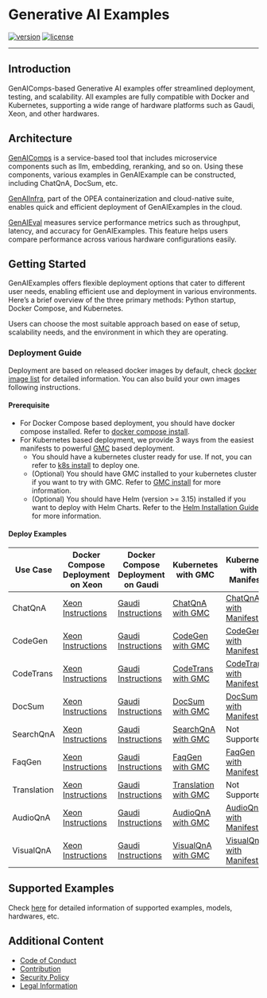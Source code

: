 # Generative AI Examples

[![version](https://img.shields.io/badge/release-0.9-green)](https://github.com/opea-project/GenAIExamples/releases)
[![license](https://img.shields.io/badge/license-Apache%202-blue)](https://github.com/intel/neural-compressor/blob/master/LICENSE)

---

## Introduction

GenAIComps-based Generative AI examples offer streamlined deployment, testing, and scalability. All examples are fully compatible with Docker and Kubernetes, supporting a wide range of hardware platforms such as Gaudi, Xeon, and other hardwares.

## Architecture

[GenAIComps](https://github.com/opea-project/GenAIComps) is a service-based tool that includes microservice components such as llm, embedding, reranking, and so on. Using these components, various examples in GenAIExample can be constructed, including ChatQnA, DocSum, etc.

[GenAIInfra](https://github.com/opea-project/GenAIInfra), part of the OPEA containerization and cloud-native suite, enables quick and efficient deployment of GenAIExamples in the cloud.

[GenAIEval](https://github.com/opea-project/GenAIEval) measures service performance metrics such as throughput, latency, and accuracy for GenAIExamples. This feature helps users compare performance across various hardware configurations easily.

## Getting Started

GenAIExamples offers flexible deployment options that cater to different user needs, enabling efficient use and deployment in various environments. Here’s a brief overview of the three primary methods: Python startup, Docker Compose, and Kubernetes.

Users can choose the most suitable approach based on ease of setup, scalability needs, and the environment in which they are operating.

### Deployment Guide

Deployment are based on released docker images by default, check [docker image list](./docker_images_list.md) for detailed information. You can also build your own images following instructions.

#### Prerequisite

- For Docker Compose based deployment, you should have docker compose installed. Refer to [docker compose install](https://docs.docker.com/compose/install/).
- For Kubernetes based deployment, we provide 3 ways from the easiest manifests to powerful [GMC](https://github.com/opea-project/GenAIInfra/tree/main/microservices-connector) based deployment.
  - You should have a kubernetes cluster ready for use. If not, you can refer to [k8s install](https://github.com/opea-project/docs/tree/main/guide/installation/k8s_install) to deploy one.
  - (Optional) You should have GMC installed to your kubernetes cluster if you want to try with GMC. Refer to [GMC install](https://github.com/opea-project/docs/blob/main/guide/installation/gmc_install/gmc_install.md) for more information.
  - (Optional) You should have Helm (version >= 3.15) installed if you want to deploy with Helm Charts. Refer to the [Helm Installation Guide](https://helm.sh/docs/intro/install/) for more information.

#### Deploy Examples

| Use Case    | Docker Compose<br/>Deployment on Xeon                               | Docker Compose<br/>Deployment on Gaudi                               | Kubernetes with GMC                                      | Kubernetes with Manifests                                            | Kubernetes with Helm Charts                                                                                        |
| ----------- | ------------------------------------------------------------------- | -------------------------------------------------------------------- | -------------------------------------------------------- | -------------------------------------------------------------------- | ------------------------------------------------------------------------------------------------------------------ |
| ChatQnA     | [Xeon Instructions](ChatQnA/docker_compose/Intel/CPU/README.md)     | [Gaudi Instructions](ChatQnA/docker_compose/Intel/HPU/README.md)     | [ChatQnA with GMC](ChatQnA/kubernetes/README.md)         | [ChatQnA with Manifests](ChatQnA/kubernetes/manifests/README.md)     | [ChatQnA with Helm Charts](https://github.com/opea-project/GenAIInfra/tree/main/helm-charts/chatqna/README.md)     |
| CodeGen     | [Xeon Instructions](CodeGen/docker_compose/Intel/CPU/README.md)     | [Gaudi Instructions](CodeGen/docker_compose/Intel/HPU/README.md)     | [CodeGen with GMC](CodeGen/kubernetes/README.md)         | [CodeGen with Manifests](CodeGen/kubernetes/manifests/README.md)     | [CodeGen with Helm Charts](https://github.com/opea-project/GenAIInfra/tree/main/helm-charts/codegen/README.md)     |
| CodeTrans   | [Xeon Instructions](CodeTrans/docker_compose/Intel/CPU/README.md)   | [Gaudi Instructions](CodeTrans/docker_compose/Intel/HPU/README.md)   | [CodeTrans with GMC](CodeTrans/kubernetes/README.md)     | [CodeTrans with Manifests](CodeTrans/kubernetes/manifests/README.md) | [CodeTrans with Helm Charts](https://github.com/opea-project/GenAIInfra/tree/main/helm-charts/codetrans/README.md) |
| DocSum      | [Xeon Instructions](DocSum/docker_compose/Intel/CPU/README.md)      | [Gaudi Instructions](DocSum/docker_compose/Intel/HPU/README.md)      | [DocSum with GMC](DocSum/kubernetes/README.md)           | [DocSum with Manifests](DocSum/kubernetes/manifests/README.md)       | [DocSum with Helm Charts](https://github.com/opea-project/GenAIInfra/tree/main/helm-charts/docsum/README.md)       |
| SearchQnA   | [Xeon Instructions](SearchQnA/docker_compose/Intel/CPU/README.md)   | [Gaudi Instructions](SearchQnA/docker_compose/Intel/HPU/README.md)   | [SearchQnA with GMC](SearchQnA/kubernetes/README.md)     | Not Supported                                                        | Not Supported                                                                                                      |
| FaqGen      | [Xeon Instructions](FaqGen/docker_compose/Intel/CPU/README.md)      | [Gaudi Instructions](FaqGen/docker_compose/Intel/HPU/README.md)      | [FaqGen with GMC](FaqGen/kubernetes/README.md)           | [FaqGen with Manifests](FaqGen/kubernetes/manifests/README.md)       | Not Supported                                                                                                      |
| Translation | [Xeon Instructions](Translation/docker_compose/Intel/CPU/README.md) | [Gaudi Instructions](Translation/docker_compose/Intel/HPU/README.md) | [Translation with GMC](Translation/kubernetes/README.md) | Not Supported                                                        | Not Supported                                                                                                      |
| AudioQnA    | [Xeon Instructions](AudioQnA/docker_compose/Intel/CPU/README.md)    | [Gaudi Instructions](AudioQnA/docker_compose/Intel/HPU/README.md)    | [AudioQnA with GMC](AudioQnA/kubernetes/README.md)       | [AudioQnA with Manifests](AudioQnA/kubernetes/manifests/README.md)   | Not Supported                                                                                                      |
| VisualQnA   | [Xeon Instructions](VisualQnA/docker_compose/Intel/CPU/README.md)   | [Gaudi Instructions](VisualQnA/docker_compose/Intel/HPU/README.md)   | [VisualQnA with GMC](VisualQnA/kubernetes/README.md)     | [VisualQnA with Manifests](VisualQnA/kubernetes/manifests/README.md) | Not Supported                                                                                                      |

## Supported Examples

Check [here](./supported_examples.md) for detailed information of supported examples, models, hardwares, etc.

## Additional Content

- [Code of Conduct](https://github.com/opea-project/docs/tree/main/community/CODE_OF_CONDUCT.md)
- [Contribution](https://github.com/opea-project/docs/tree/main/community/CONTRIBUTING.md)
- [Security Policy](https://github.com/opea-project/docs/tree/main/community/SECURITY.md)
- [Legal Information](/LEGAL_INFORMATION.md)
